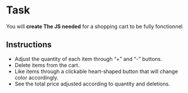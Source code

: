 # Task

You will **create The JS needed** for a shopping cart  to be fully fonctionnel

## Instructions

- Adjust the quantity of each item through  “+” and “-” buttons.
- Delete items from the cart.
- Like items through a clickable heart-shaped button that will change color accordingly.
- See the total price adjusted according to quantity and deletions.
  